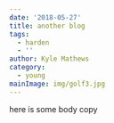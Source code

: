 ```yaml
---
date: '2018-05-27'
title: another blog
tags:
  - harden
  - ''
author: Kyle Mathews
category:
  - young
mainImage: img/golf3.jpg
---
```

here is some body copy
